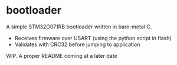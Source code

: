 # bootloader

A simple STM32G071RB bootloader written in bare-metal C.

- Receives firmware over USART (using the python script in flash)
- Validates with CRC32 before jumping to application

WIP. A proper README coming at a later date

